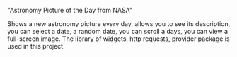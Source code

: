 "Astronomy Picture of the Day from NASA"

Shows a new astronomy picture every day, allows you to see its description, you can select a date, a random date, you can scroll a days, you can view a full-screen image. The library of widgets, http requests, provider package is used in this project.
